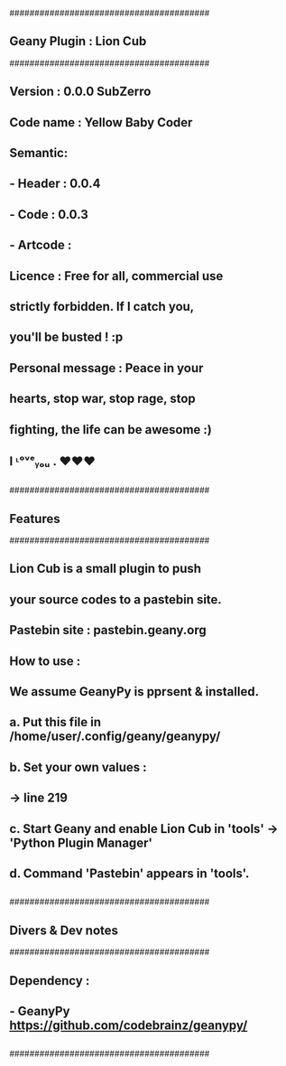 ########################################
## Geany Plugin : Lion Cub            ##
########################################
##
## Version : 0.0.0 SubZerro
## Code name : Yellow Baby Coder
##
## Semantic:
##  - Header  : 0.0.4
##  - Code    : 0.0.3
##  - Artcode :
##
## Licence : Free for all, commercial use
## strictly forbidden. If I catch you,
## you'll be busted ! :p
##
## Personal message : Peace in your
## hearts, stop war, stop rage, stop
## fighting, the life can be awesome :)
##
## I ᶫᵒᵛᵉᵧₒᵤ . ♥♥♥
##
########################################
## Features                           ##
########################################
##
## Lion Cub is a small plugin to push
##  your source codes to a pastebin site.
##
## Pastebin site : pastebin.geany.org
##
## How to use :
##  We assume GeanyPy is pprsent & installed.
##
##  a. Put this file in /home/user/.config/geany/geanypy/
##  b. Set your own values :
##     -> line 219
##
##  c. Start Geany and enable Lion Cub in 'tools' -> 'Python Plugin Manager'
##  d. Command 'Pastebin' appears in 'tools'.
##
##
########################################
## Divers & Dev notes                 ##
########################################
##
## Dependency :
##   - GeanyPy  https://github.com/codebrainz/geanypy/
##
########################################
